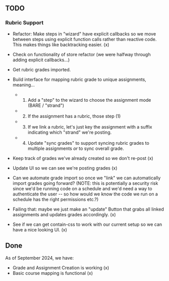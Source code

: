 ## TODO

### Rubric Support

- Refactor: Make steps in "wizard" have explicit callbacks so we move between steps using explicit function calls rather than reactive code. This makes things like backtracking easier. (x)
- Check on functionality of store refactor (we were halfway through adding explicit callbacks...)

- Get rubric grades imported.
- Build interface for mapping rubric grade to unique assignments, meaning...

  - 1. Add a "step" to the wizard to choose the assignment mode (BARE / "strand")
  - 2. If the assignment has a rubric, those step (1)
  - 3. If we link a rubric, let's just key the assignment with a suffix indicating which "strand" we're posting.
  - 4. Update "sync grades" to support syncing rubric grades to multiple assignments _or_ to sync overall grade.

- Keep track of grades we've already created so we don't re-post (x)
- Update UI so we can see we're posting grades (x)

- Can we automate grade import so once we "link" we can
  automatically import grades going forward? (NOTE: this is potentially a security risk since we'd be running code on a schedule and we'd need a
  way to authenticate the user -- so how would we know the code we run
  on a schedule has the right permissions etc.?)
- Failing that: maybe we just make an "update" Button that grabs all
  linked assignments and updates grades accordingly. (x)
- See if we can get contain-css to work with our current setup so we can
  have a nice looking UI. (x)

## Done

As of September 2024, we have:

- Grade and Assignment Creation is working (x)
- Basic course mapping is functional (x)
